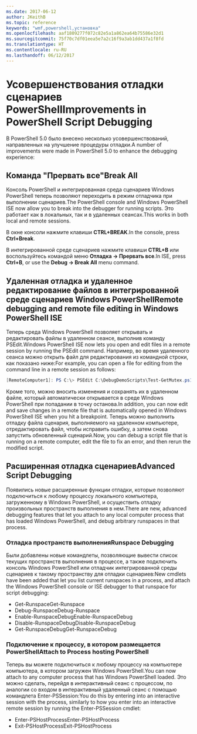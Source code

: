 ```yaml
---
ms.date: 2017-06-12
author: JKeithB
ms.topic: reference
keywords: "wmf,powershell,установка"
ms.openlocfilehash: aaf1809277f072c82e5a1a862ea64b75586e32d1
ms.sourcegitcommit: 75f70c7df01eea5e7a2c16f9a3ab1dd437a1f8fd
ms.translationtype: HT
ms.contentlocale: ru-RU
ms.lasthandoff: 06/12/2017
---
```

# <a name="improvements-in-powershell-script-debugging"></a><span data-ttu-id="76b80-102">Усовершенствования отладки сценариев PowerShell</span><span class="sxs-lookup"><span data-stu-id="76b80-102">Improvements in PowerShell Script Debugging</span></span>

<span data-ttu-id="76b80-103">В PowerShell 5.0 было внесено несколько усовершенствований, направленных на улучшение процедуры отладки.</span><span class="sxs-lookup"><span data-stu-id="76b80-103">A number of improvements were made in PowerShell 5.0 to enhance the debugging experience:</span></span>

## <a name="break-all"></a><span data-ttu-id="76b80-104">Команда "Прервать все"</span><span class="sxs-lookup"><span data-stu-id="76b80-104">Break All</span></span>

<span data-ttu-id="76b80-105">Консоль PowerShell и интегрированная среда сценариев Windows PowerShell теперь позволяют переходить в режим отладчика при выполнении сценариев.</span><span class="sxs-lookup"><span data-stu-id="76b80-105">The PowerShell console and Windows PowerShell ISE now allow you to break into the debugger for running scripts.</span></span> <span data-ttu-id="76b80-106">Это работает как в локальных, так и в удаленных сеансах.</span><span class="sxs-lookup"><span data-stu-id="76b80-106">This works in both local and remote sessions.</span></span>

<span data-ttu-id="76b80-107">В окне консоли нажмите клавиши **CTRL+BREAK**.</span><span class="sxs-lookup"><span data-stu-id="76b80-107">In the console, press **Ctrl+Break**.</span></span>

<span data-ttu-id="76b80-108">В интегрированной среде сценариев нажмите клавиши **CTRL+B** или воспользуйтесь командой меню **Отладка -> Прервать все**.</span><span class="sxs-lookup"><span data-stu-id="76b80-108">In ISE, press **Ctrl+B**, or use the **Debug -> Break All** menu command.</span></span>

## <a name="remote-debugging-and-remote-file-editing-in-windows-powershell-ise"></a><span data-ttu-id="76b80-109">Удаленная отладка и удаленное редактирование файлов в интегрированной среде сценариев Windows PowerShell</span><span class="sxs-lookup"><span data-stu-id="76b80-109">Remote debugging and remote file editing in Windows PowerShell ISE</span></span>

<span data-ttu-id="76b80-110">Теперь среда Windows PowerShell позволяет открывать и редактировать файлы в удаленном сеансе, выполнив команду PSEdit.</span><span class="sxs-lookup"><span data-stu-id="76b80-110">Windows PowerShell ISE now lets you open and edit files in a remote session by running the PSEdit command.</span></span>
<span data-ttu-id="76b80-111">Например, во время удаленного сеанса можно открыть файл для редактирования из командной строки, как показано ниже:</span><span class="sxs-lookup"><span data-stu-id="76b80-111">For example, you can open a file for editing from the command line in a remote session as follows:</span></span>

```powershell
[RemoteComputer1]: PS C:\> PSEdit C:\DebugDemoScripts\Test-GetMutex.ps1
```

<span data-ttu-id="76b80-112">Кроме того, можно вносить изменения и сохранять их в удаленном файле, который автоматически открывается в среде Windows PowerShell при попадании в точку останова.</span><span class="sxs-lookup"><span data-stu-id="76b80-112">In addition, you can now edit and save changes in a remote file that is automatically opened in Windows PowerShell ISE when you hit a breakpoint.</span></span>
<span data-ttu-id="76b80-113">Теперь можно выполнить отладку файла сценария, выполняемого на удаленном компьютере, отредактировать файл, чтобы исправить ошибку, а затем снова запустить обновленный сценарий.</span><span class="sxs-lookup"><span data-stu-id="76b80-113">Now, you can debug a script file that is running on a remote computer, edit the file to fix an error, and then rerun the modified script.</span></span>

## <a name="advanced-script-debugging"></a><span data-ttu-id="76b80-114">Расширенная отладка сценариев</span><span class="sxs-lookup"><span data-stu-id="76b80-114">Advanced Script Debugging</span></span>

<span data-ttu-id="76b80-115">Появились новые расширенные функции отладки, которые позволяют подключиться к любому процессу локального компьютера, загруженному в Windows PowerShell, и осуществить отладку произвольных пространств выполнения в нем.</span><span class="sxs-lookup"><span data-stu-id="76b80-115">There are new, advanced debugging features that let you attach to any local computer process that has loaded Windows PowerShell, and debug arbitrary runspaces in that process.</span></span>

### <a name="runspace-debugging"></a><span data-ttu-id="76b80-116">Отладка пространств выполнения</span><span class="sxs-lookup"><span data-stu-id="76b80-116">Runspace Debugging</span></span>

<span data-ttu-id="76b80-117">Были добавлены новые командлеты, позволяющие вывести список текущих пространств выполнения в процессе, а также подключить консоль Windows PowerShell или отладчик интегрированной среды сценариев к такому пространству для отладки сценариев:</span><span class="sxs-lookup"><span data-stu-id="76b80-117">New cmdlets have been added that let you list current runspaces in a process, and attach the Windows PowerShell console or ISE debugger to that runspace for script debugging:</span></span>

-   <span data-ttu-id="76b80-118">Get-Runspace</span><span class="sxs-lookup"><span data-stu-id="76b80-118">Get-Runspace</span></span>
-   <span data-ttu-id="76b80-119">Debug-Runspace</span><span class="sxs-lookup"><span data-stu-id="76b80-119">Debug-Runspace</span></span>
-   <span data-ttu-id="76b80-120">Enable-RunspaceDebug</span><span class="sxs-lookup"><span data-stu-id="76b80-120">Enable-RunspaceDebug</span></span>
-   <span data-ttu-id="76b80-121">Disable-RunspaceDebug</span><span class="sxs-lookup"><span data-stu-id="76b80-121">Disable-RunspaceDebug</span></span>
-   <span data-ttu-id="76b80-122">Get-RunspaceDebug</span><span class="sxs-lookup"><span data-stu-id="76b80-122">Get-RunspaceDebug</span></span>

### <a name="attach-to-process-hosting-powershell"></a><span data-ttu-id="76b80-123">Подключение к процессу, в котором размещается PowerShell</span><span class="sxs-lookup"><span data-stu-id="76b80-123">Attach to Process hosting PowerShell</span></span>

<span data-ttu-id="76b80-124">Теперь вы можете подключиться к любому процессу на компьютере компьютера, в котором загружен Windows PowerShell.</span><span class="sxs-lookup"><span data-stu-id="76b80-124">You can now attach to any computer process that has Windows PowerShell loaded.</span></span> <span data-ttu-id="76b80-125">Это можно сделать, перейдя в интерактивный сеанс с процессом, по аналогии со входом в интерактивный удаленный сеанс с помощью командлета Enter-PSSession:</span><span class="sxs-lookup"><span data-stu-id="76b80-125">You do this by entering into an interactive session with the process, similarly to how you enter into an interactive remote session by running the Enter-PSSession cmdlet:</span></span>

-   <span data-ttu-id="76b80-126">Enter-PSHostProcess</span><span class="sxs-lookup"><span data-stu-id="76b80-126">Enter-PSHostProcess</span></span>
-   <span data-ttu-id="76b80-127">Exit-PSHostProcess</span><span class="sxs-lookup"><span data-stu-id="76b80-127">Exit-PSHostProcess</span></span>

